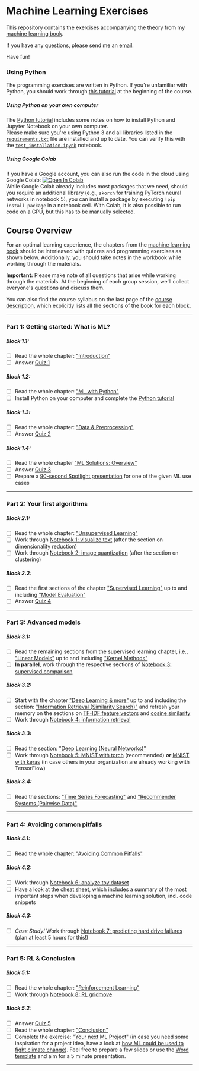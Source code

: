 # Machine Learning Exercises

This repository contains the exercises accompanying the theory from my [machine learning book](https://franziskahorn.de/mlbook/).

If you have any questions, please send me an [email](mailto:hey@franziskahorn.de).

Have fun!

### Using Python

The programming exercises are written in Python. If you're unfamiliar with Python, you should work through [this tutorial](https://github.com/cod3licious/python_tutorial) at the beginning of the course.

##### Using Python on your own computer
The [Python tutorial](https://github.com/cod3licious/python_tutorial) includes some notes on how to install Python and Jupyter Notebook on your own computer. <br>
Please make sure you're using Python 3 and all libraries listed in the [`requirements.txt`](/requirements.txt) file are installed and up to date. You can verify this with the [`test_installation.ipynb`](/test_installation.ipynb) notebook.

##### Using Google Colab
If you have a Google account, you can also run the code in the cloud using Google Colab:
[![Open In Colab](https://colab.research.google.com/assets/colab-badge.svg)](https://colab.research.google.com/github/cod3licious/ml_exercises) <br>
While Google Colab already includes most packages that we need, should you require an additional library (e.g., `skorch` for training PyTorch neural networks in notebook 5), you can install a package by executing `!pip install package` in a notebook cell. With Colab, it is also possible to run code on a GPU, but this has to be manually selected.


## Course Overview

For an optimal learning experience, the chapters from the [machine learning book](https://franziskahorn.de/mlbook/) should be interleaved with quizzes and programming exercises as shown below. Additionally, you should take notes in the workbook while working through the materials.

**Important:** Please make note of all questions that arise while working through the materials. At the beginning of each group session, we'll collect everyone's questions and discuss them.

You can also find the course syllabus on the last page of the [course description](/ml_course_description.pdf), which explicitly lists all the sections of the book for each block.

---

### Part 1: Getting started: What is ML?

##### Block 1.1:
- [ ] Read the whole chapter: ["Introduction"](https://franziskahorn.de/mlbook/_introduction.html)
- [ ] Answer [Quiz 1](https://forms.gle/uzdzytpsYf9sFG946)

##### Block 1.2:
- [ ] Read the whole chapter: ["ML with Python"](https://franziskahorn.de/mlbook/_ml_with_python.html)
- [ ] Install Python on your computer and complete the [Python tutorial](https://github.com/cod3licious/python_tutorial)

##### Block 1.3:
- [ ] Read the whole chapter: ["Data & Preprocessing"](https://franziskahorn.de/mlbook/_data_preprocessing.html)
- [ ] Answer [Quiz 2](https://forms.gle/Pqr6EKHNxzrWb7MF9)

##### Block 1.4:
- [ ] Read the whole chapter ["ML Solutions: Overview"](https://franziskahorn.de/mlbook/_ml_solutions_overview.html)
- [ ] Answer [Quiz 3](https://forms.gle/fr7PYmP9Exx4Vvrc8)
- [ ] Prepare a [90-second Spotlight presentation](/other/exercise_ml_use_cases_spotlight.pdf) for one of the given ML use cases

---

### Part 2: Your first algorithms

##### Block 2.1:
- [ ] Read the whole chapter: ["Unsupervised Learning"](https://franziskahorn.de/mlbook/_unsupervised_learning.html)
- [ ] Work through [Notebook 1: visualize text](/notebooks/1_visualize_text.ipynb) (after the section on dimensionality reduction)
- [ ] Work through [Notebook 2: image quantization](/notebooks/2_image_quantization.ipynb) (after the section on clustering)

##### Block 2.2:
- [ ] Read the first sections of the chapter ["Supervised Learning"](https://franziskahorn.de/mlbook/_supervised_learning.html) up to and including ["Model Evaluation"](https://franziskahorn.de/mlbook/_model_evaluation.html)
- [ ] Answer [Quiz 4](https://forms.gle/M2dDevwzicjcHLtc9)

---

### Part 3: Advanced models

##### Block 3.1:
- [ ] Read the remaining sections from the supervised learning chapter, i.e., ["Linear Models"](https://franziskahorn.de/mlbook/_linear_models.html) up to and including ["Kernel Methods"](https://franziskahorn.de/mlbook/_kernel_methods.html)
- [ ] **In parallel**, work through the respective sections of [Notebook 3: supervised comparison](/notebooks/3_supervised_comparison.ipynb)

##### Block 3.2:
- [ ] Start with the chapter ["Deep Learning & more"](https://franziskahorn.de/mlbook/_deep_learning_more.html) up to and including the section: ["Information Retrieval (Similarity Search)"](https://franziskahorn.de/mlbook/_information_retrieval_similarity_search.html) and refresh your memory on the sections on [TF-IDF feature vectors](https://franziskahorn.de/mlbook/_feature_extraction.html) and [cosine similarity](https://franziskahorn.de/mlbook/_computing_similarities.html)
- [ ] Work through [Notebook 4: information retrieval](/notebooks/4_information_retrieval.ipynb)

##### Block 3.3:
- [ ] Read the section: ["Deep Learning (Neural Networks)"](https://franziskahorn.de/mlbook/_deep_learning_neural_networks.html)
- [ ] Work through [Notebook 5: MNIST with torch](/notebooks/5_mnist_torch.ipynb) (recommended) **_or_** [MNIST with keras](/notebooks/5_mnist_keras.ipynb) (in case others in your organization are already working with TensorFlow)

##### Block 3.4:
- [ ] Read the sections: ["Time Series Forecasting"](https://franziskahorn.de/mlbook/_time_series_forecasting.html) and ["Recommender Systems (Pairwise Data)"](https://franziskahorn.de/mlbook/_recommender_systems_pairwise_data.html)

---

### Part 4: Avoiding common pitfalls

##### Block 4.1:
- [ ] Read the whole chapter: ["Avoiding Common Pitfalls"](https://franziskahorn.de/mlbook/_avoiding_common_pitfalls.html)

##### Block 4.2:
- [ ] Work through [Notebook 6: analyze toy dataset](/notebooks/6_analyze_toydata.ipynb)
- [ ] Have a look at the [cheat sheet](/other/cheatsheet.pdf), which includes a summary of the most important steps when developing a machine learning solution, incl. code snippets

##### Block 4.3:
- [ ] _Case Study!_ Work through [Notebook 7: predicting hard drive failures](/notebooks/7_hard_drive_failures.ipynb) (plan at least 5 hours for this!)

---

### Part 5: RL & Conclusion

##### Block 5.1:
- [ ] Read the whole chapter: ["Reinforcement Learning"](https://franziskahorn.de/mlbook/_reinforcement_learning.html)
- [ ] Work through [Notebook 8: RL gridmove](/notebooks/8_rl_gridmove.ipynb)

##### Block 5.2:
- [ ] Answer [Quiz 5](https://forms.gle/uZGj54YQHKwckmL46)
- [ ] Read the whole chapter: ["Conclusion"](https://franziskahorn.de/mlbook/_conclusion.html)
- [ ] Complete the exercise: ["Your next ML Project"](/other/exercise_your_ml_project.pdf) (in case you need some inspiration for a project idea, have a look at [how ML could be used to fight climate change](https://www.climatechange.ai/summaries)). Feel free to prepare a few slides or use the [Word template](/other/exercise_your_ml_project_template.docx) and aim for a 5 minute presentation.

---
